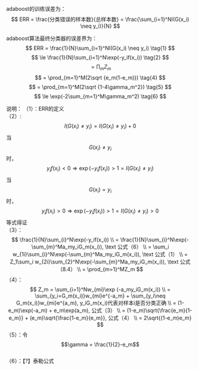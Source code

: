 adaboost的训练误差为：  
$$
ERR = \frac{分类错误的样本数}{总样本数} = \frac{\sum_{i=1}^NI(G(x_i) \neq y_i)}{N}
$$

adaboost算法最终分类器的误差界为：  
$$
ERR = \frac{1}{N}\sum_{i=1}^NI(G(x_i) \neq y_i)   \tag{1}
$$
$$
\le \frac{1}{N}\sum_{i=1}^N\exp(-y_if(x_i))    \tag{2}
$$
$$
= \prod_mZ_m    \tag{3}
$$
$$
= \prod_{m=1}^M(2\sqrt {e_m(1-e_m)})    \tag{4}
$$
$$
= \prod_{m=1}^M(2\sqrt {1-4\gamma_m^2})    \tag{5}
$$
$$
\le \exp(-2\sum_{m=1}^M\gamma_m^2)   \tag{6}
$$

说明：
（1）：ERR的定义  
（2）:  
$$
I(G(x_i) \neq y_i) =  I(G(x_i) \neq y_i) +  0
$$
当$$G(x_i) \neq y_i$$时，  
$$
y_if(x_i)\lt 0 \Rightarrow \exp(-y_if(x_i))\gt 1 = I(G(x_i) \neq y_i)
$$
当$$G(x_i) = y_i$$时，  
$$
y_if(x_i)\gt 0 \Rightarrow \exp(-y_if(x_i))\gt 1 = I(G(x_i) \neq y_i) \gt 0
$$
等式得证  
（3）：  
$$
\frac{1}{N}\sum_{i}^N\exp(-y_if(x_i)) \\
= \frac{1}{N}\sum_{i}^N\exp(-\sum_{m}^Ma_my_iG_m(x_i)), \text 公式（6） \\
=  \sum_i w_{1i}\sum_{i}^N\exp(-\sum_{m}^Ma_my_iG_m(x_i)), \text 公式（1） \\
=  Z_1\sum_i w_{2i}\sum_{2}^N\exp(-\sum_{m}^Ma_my_iG_m(x_i)), \text 公式（8.4） \\
= \prod_{m=1}^MZ_m
$$
（4）：  
$$
Z_m = \sum_{i=1}^Nw_{mi}\exp (-a_my_iG_m(x_i))  \\
= \sum_{y_i=G_m(x_i)}w_{mi}e^{-a_m} + \sum_{y_i\neq G_m(x_i)}w_{mi}e^{a_m}, y_iG_m(x_i)代表对样本i是否分类正确  \\
= (1-e_m)\exp(-a_m) + e_m\exp(a_m), 公式（3）  \\
= (1-e_m)\sqrt{\frac{e_m}{1-e_m}} + (e_m)\sqrt{\frac{1-e_m}{e_m}}, 公式（4）  \\
= 2\sqrt{(1-e_m)e_m}
$$
（5）：令$$\gamma = \frac{1}{2}-e_m$$  
（6）：【?】泰勒公式  